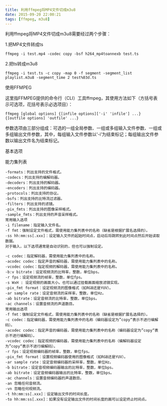 ```yaml
---
title: 利用ffmpeg将MP4文件切成m3u8
date: 2015-09-20 22:00:21
tags: [ffmpeg, m3u8]
---
```


利用ffmpeg将MP4文件切成m3u8需要经过两个步骤：

<!-- more -->

1.把MP4文件转成ts

```
ffmpeg -i test.mp4 -codec copy -bsf h264_mp4toannexb test.ts
```

2.把ts转成m3u8

```
ffmpeg -i test.ts -c copy -map 0 -f segment -segment_list playlist.m3u8 -segment_time 2 test%03d.ts
```

使用FFMPEG

这里指FFMPEG提供的命令行（CLI）工具ffmpeg，其使用方法如下（方括号表示可选项，花括号表示必选项目）：

```
ffmpeg [global options] {[infile options]['-i' 'infile'] ...} {[outfile options] 'outfile' ...}
```
参数选项由三部分组成：可选的一组全局参数、一组或多组输入文件参数、一组或多组输出文件参数，其中，每组输入文件参数以‘-i’为结束标记；每组输出文件参数以输出文件名为结束标记。

基本选项
 
能力集列表

```
-formats：列出支持的文件格式。
-codecs：列出支持的编解码器。
-decoders：列出支持的解码器。
-encoders：列出支持的编码器。
-protocols：列出支持的协议。
-bsfs：列出支持的比特流过滤器。
-filters：列出支持的滤镜。
-pix_fmts：列出支持的图像采样格式。
-sample_fmts：列出支持的声音采样格式。
常用输入选项
-i filename：指定输入文件名。
-f fmt：强制设定文件格式，需使用能力集列表中的名称（缺省是根据扩展名选择的）。
-ss hh:mm:ss[.xxx]：设定输入文件的起始时间点，启动后将跳转到此时间点然后开始读取数据。
对于输入，以下选项通常是自动识别的，但也可以强制设定。

-c codec：指定解码器，需使用能力集列表中的名称。
-acodec codec：指定声音的解码器，需使用能力集列表中的名称。
-vcodec codec：指定视频的解码器，需使用能力集列表中的名称。
-b:v bitrate：设定视频流的比特率，整数，单位bps。
-r fps：设定视频流的帧率，整数，单位fps。
-s WxH : 设定视频的画面大小。也可以通过挂载画面缩放滤镜实现。
-pix_fmt format：设定视频流的图像格式（如RGB还是YUV）。
-ar sample rate：设定音频流的采样率，整数，单位Hz。
-ab bitrate：设定音频流的比特率，整数，单位bps。
-ac channels：设置音频流的声道数目。
常用输出选项
-f fmt：强制设定文件格式，需使用能力集列表中的名称（缺省是根据扩展名选择的）。
-c codec：指定编码器，需使用能力集列表中的名称（编码器设定为”copy“表示不进行编解码）。
-acodec codec：指定声音的编码器，需使用能力集列表中的名称（编码器设定为”copy“表示不进行编解码）。
-vcodec codec：指定视频的编码器，需使用能力集列表中的名称（编解码器设定为”copy“表示不进行编解码）。
-r fps：设定视频编码器的帧率，整数，单位fps。
-pix_fmt format：设置视频编码器使用的图像格式（如RGB还是YUV）。
-ar sample rate：设定音频编码器的采样率，整数，单位Hz。
-b bitrate：设定音视频编码器输出的比特率，整数，单位bps。
-ab bitrate：设定音频编码器输出的比特率，整数，单位bps。
-ac channels：设置音频编码器的声道数目。
-an 忽略任何音频流。
-vn 忽略任何视频流。
-t hh:mm:ss[.xxx]：设定输出文件的时间长度。
-to hh:mm:ss[.xxx]：如果没有设定输出文件的时间长度的画可以设定终止时间点。

```